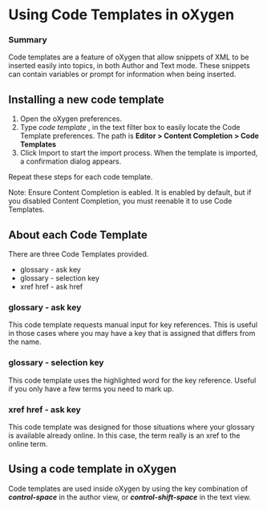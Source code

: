 # Using Code Templates in oXygen

### Summary
Code templates are a feature of oXygen that allow snippets of XML to be inserted easily into topics, in both Author and Text mode. These snippets can contain variables or prompt for information when being inserted.

## Installing a new code template

1. Open the oXygen preferences.
1. Type *code template* , in the text filter box to easily locate the Code Template preferences.
   The path is **Editor > Content Completion > Code Templates**  
1. Click Import to start the import process. 
   When the template is imported, a confirmation dialog appears.

Repeat these steps for each code template. 

Note: Ensure Content Completion is eabled. It is enabled by default, but if you disabled Content Completion, you must reenable it to use Code Templates.

## About each Code Template

There are three Code Templates provided. 

- glossary - ask key
- glossary - selection key
- xref href - ask href

### glossary - ask key
This code template requests manual input for key references. This is useful in those cases where you may have a key that is assigned that differs from the name. 

### glossary - selection key
This code template uses the highlighted word for the key reference. Useful if you only have a few terms you need to mark up.

### xref href - ask key
This code template was designed for those situations where your glossary is available already online. In this case, the term really is an xref to the online term.

## Using a code template in oXygen

Code templates are used inside oXygen by using the key combination of ***control-space*** in the author view, or ***control-shift-space*** in the text view.
